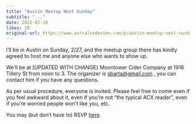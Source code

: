 ```yaml
---
title: "Austin Meetup Next Sunday"
subtitle: "..."
date: 2022-02-18
likes: 29
original-url: https://www.astralcodexten.com/p/austin-meetup-next-sunday
---
```

I’ll be in Austin on Sunday, 2/27, and the meetup group there has kindly agreed to host me and anyone else who wants to show up.

We’ll be at [UPDATED WITH CHANGE} Moontower Cider Company at 1916 Tillery St from noon to 3. The organizer is sbarta@gmail.com , you can contact him if you have any questions.

As per usual procedure, everyone is invited. Please feel free to come even if you feel awkward about it, even if you’re not “the typical ACX reader”, even if you’re worried people won’t like you, etc.

You may (but don’t have to) RSVP [here](https://www.lesswrong.com/events/95LYeapL9ZiRgp689/scott-alexander-visit-and-mixer).
